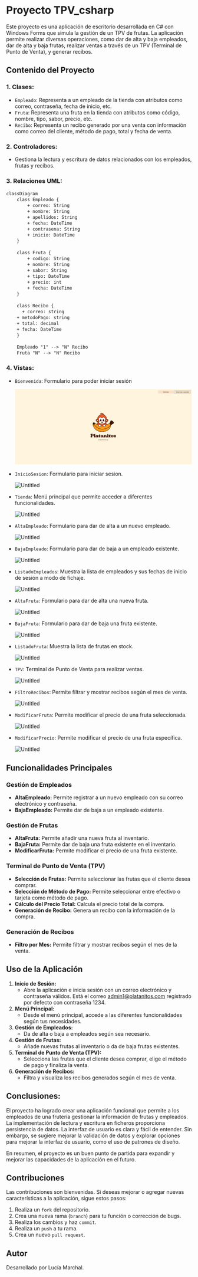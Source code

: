 # Proyecto TPV_csharp

Este proyecto es una aplicación de escritorio desarrollada en C# con Windows Forms que simula la gestión de un TPV de frutas. La aplicación permite realizar diversas operaciones, como dar de alta y baja empleados, dar de alta y baja frutas, realizar ventas a través de un TPV (Terminal de Punto de Venta), y generar recibos.

## Contenido del Proyecto

### 1. **Clases:**

- `Empleado`: Representa a un empleado de la tienda con atributos como correo, contraseña, fecha de inicio, etc.
- `Fruta`: Representa una fruta en la tienda con atributos como código, nombre, tipo, sabor, precio, etc.
- `Recibo`: Representa un recibo generado por una venta con información como correo del cliente, método de pago, total y fecha de venta.

### 2. **Controladores:**

- Gestiona la lectura y escritura de datos relacionados con los empleados, frutas y recibos.

### 3. Relaciones UML:

```mermaid
classDiagram
	class Empleado {
		+ correo: String
		+ nombre: String
		+ apellidos: String
		+ fecha: DateTime
		+ contrasena: String
		+ inicio: DateTime
	}

	class Fruta {
		+ codigo: String
		+ nombre: String
		+ sabor: String
		+ tipo: DateTime
		+ precio: int
		+ fecha: DateTime
	}
	
	class Recibo {
	  + correo: string
    + metodoPago: string
    + total: decimal
    + fecha: DateTime
	}

	Empleado "1" --> "N" Recibo
	Fruta "N" --> "N" Recibo
```

### 4. **Vistas:**

- `Bienvenida`: Formulario para poder iniciar sesión
    
    ![Untitled](./Resources/Untitled.png)
    
- `InicioSesion`: Formulario para iniciar sesion.
    
    ![Untitled](Proyecto%20TPV_csharp%202178475f6276412e978f4541a9abe1c6/Untitled%201.png)
    

- `Tienda`: Menú principal que permite acceder a diferentes funcionalidades.
    
    ![Untitled](Proyecto%20TPV_csharp%202178475f6276412e978f4541a9abe1c6/Untitled%202.png)
    

- `AltaEmpleado`: Formulario para dar de alta a un nuevo empleado.
    
    ![Untitled](Proyecto%20TPV_csharp%202178475f6276412e978f4541a9abe1c6/Untitled%203.png)
    

- `BajaEmpleado`: Formulario para dar de baja a un empleado existente.
    
    ![Untitled](Proyecto%20TPV_csharp%202178475f6276412e978f4541a9abe1c6/Untitled%204.png)
    

- `ListadoEmpleados`: Muestra la lista de empleados y sus fechas de inicio de sesión a modo de fichaje.
    
    ![Untitled](Proyecto%20TPV_csharp%202178475f6276412e978f4541a9abe1c6/Untitled%205.png)
    

- `AltaFruta`: Formulario para dar de alta una nueva fruta.
    
    ![Untitled](Proyecto%20TPV_csharp%202178475f6276412e978f4541a9abe1c6/Untitled%206.png)
    

- `BajaFruta`: Formulario para dar de baja una fruta existente.
    
    ![Untitled](Proyecto%20TPV_csharp%202178475f6276412e978f4541a9abe1c6/Untitled%207.png)
    

- `ListadoFruta`: Muestra la lista de frutas en stock.
    
    ![Untitled](Proyecto%20TPV_csharp%202178475f6276412e978f4541a9abe1c6/Untitled%208.png)
    

- `TPV`: Terminal de Punto de Venta para realizar ventas.
    
    ![Untitled](Proyecto%20TPV_csharp%202178475f6276412e978f4541a9abe1c6/Untitled%209.png)
    

- `FiltroRecibos`: Permite filtrar y mostrar recibos según el mes de venta.
    
    ![Untitled](Proyecto%20TPV_csharp%202178475f6276412e978f4541a9abe1c6/Untitled%2010.png)
    

- `ModificarFruta`: Permite modificar el precio de una fruta seleccionada.
    
    ![Untitled](Proyecto%20TPV_csharp%202178475f6276412e978f4541a9abe1c6/Untitled%2011.png)
    

- `ModificarPrecio`: Permite modificar el precio de una fruta específica.
    
    ![Untitled](Proyecto%20TPV_csharp%202178475f6276412e978f4541a9abe1c6/Untitled%2012.png)
    

## Funcionalidades Principales

### Gestión de Empleados

- **AltaEmpleado:** Permite registrar a un nuevo empleado con su correo electrónico y contraseña.
- **BajaEmpleado:** Permite dar de baja a un empleado existente.

### Gestión de Frutas

- **AltaFruta:** Permite añadir una nueva fruta al inventario.
- **BajaFruta:** Permite dar de baja una fruta existente en el inventario.
- **ModificarFruta:** Permite modificar el precio de una fruta existente.

### Terminal de Punto de Venta (TPV)

- **Selección de Frutas:** Permite seleccionar las frutas que el cliente desea comprar.
- **Selección de Método de Pago:** Permite seleccionar entre efectivo o tarjeta como método de pago.
- **Cálculo del Precio Total:** Calcula el precio total de la compra.
- **Generación de Recibo:** Genera un recibo con la información de la compra.

### Generación de Recibos

- **Filtro por Mes:** Permite filtrar y mostrar recibos según el mes de la venta.

## Uso de la Aplicación

1. **Inicio de Sesión:**
    - Abre la aplicación e inicia sesión con un correo electrónico y contraseña válidos. Está el correo admin1@platanitos.com registrado por defecto con contraseña 1234.
2. **Menú Principal:**
    - Desde el menú principal, accede a las diferentes funcionalidades según tus necesidades.
3. **Gestión de Empleados:**
    - Da de alta o baja a empleados según sea necesario.
4. **Gestión de Frutas:**
    - Añade nuevas frutas al inventario o da de baja frutas existentes.
5. **Terminal de Punto de Venta (TPV):**
    - Selecciona las frutas que el cliente desea comprar, elige el método de pago y finaliza la venta.
6. **Generación de Recibos:**
    - Filtra y visualiza los recibos generados según el mes de venta.

## **Conclusiones:**

El proyecto ha logrado crear una aplicación funcional que permite a los empleados de una frutería gestionar la información de frutas y empleados. La implementación de lectura y escritura en ficheros proporciona persistencia de datos. La interfaz de usuario es clara y fácil de entender. Sin embargo, se sugiere mejorar la validación de datos y explorar opciones para mejorar la interfaz de usuario, como el uso de patrones de diseño.

En resumen, el proyecto es un buen punto de partida para expandir y mejorar las capacidades de la aplicación en el futuro.

## Contribuciones

Las contribuciones son bienvenidas. Si deseas mejorar o agregar nuevas características a la aplicación, sigue estos pasos:

1. Realiza un `fork` del repositorio.
2. Crea una nueva rama (`branch`) para tu función o corrección de bugs.
3. Realiza los cambios y haz `commit`.
4. Realiza un `push` a tu rama.
5. Crea un nuevo `pull request`.

## Autor

Desarrollado por Lucía Marchal.
